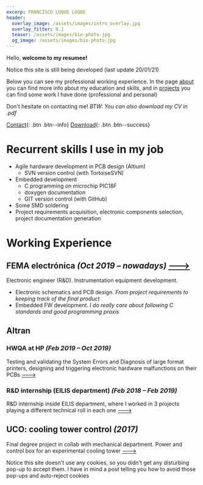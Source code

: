 ```yaml
---
excerp: FRANCISCO LUQUE LUQUE
header:
  overlay_image: /assets/images/intro_overlay.jpg
  overlay_filter: 0.1
  teaser: /assets/images/bio-photo.jpg
  og_image: /assets/images/bio-photo.jpg
---
```

Hello, **welcome to my resumee!**

<p href="#" class="notice notice--warning">Notice this site is still being developed (last update 20/01/21)</p>


Below you can see my professional working experience. In the page [about](about/) you can find more info about my education and skills, and in [projects](posts/) you can find some work I have done (professional and personal) 

Don't hesitate on contacting me! _BTW: You can also download my CV in .pdf_

[Contact](https://www.linkedin.com/in/francisco-luque-luque/){: .btn .btn--info} [Download](https://www.dropbox.com/s/s2i1vgbu53w7xav/202011_CV_Francisco_Luque_general_eng.pdf?dl=0){: .btn .btn--success}

# Recurrent skills I use in my job
- Agile hardware development in PCB design (Altium)
	- SVN version control (with TortoiseSVN)
- Embedded development 
	- C programming on microchip PIC18F 
	- doxygen documentation 
	- GIT version control (with GitHub)
- Some SMD soldering
- Project requirements acquisition, electronic components selection, project documentation generation

# Working Experience

## FEMA electrónica _(Oct 2019 – nowadays)_ [--->](https://fll-e.github.io/resumee/tags/#fema)
Electronic engineer (R&D). Instrumentation equipment development.
- Electronic schematics and PCB design. _From project requirements to keeping track of the final product_ 
- Embedded FW development. _I do really care about following C standards and good programming praxis_

## Altran

### HWQA at HP _(Feb 2019 – Oct 2019)_
Testing and validating the System Errors and Diagnosis of large format printers, designing and triggering electronic hardware malfunctions on their PCBs [--->](https://fll-e.github.io/resumee/work/altran-hp/)

### R&D internship (EILIS department) _(Feb 2018 – Feb 2019)_
R&D internship inside EILIS department, where I worked in 3 projects playing a different technical roll in each one [--->](https://fll-e.github.io/resumee/tags/#altran)

## UCO: cooling tower control _(2017)_
Final degree project in collab with mechanical department. Power and control box for an experimental cooling tower [--->](https://fll-e.github.io/resumee/work/cooling-tower-control/)


<p href="#" class="notice notice--info"> Notice this site doesn't use any cookies, so you didn't get any disturbing pop-up to accept them. I have in mind a post telling you how to avoid those pop-ups and auto-reject cookies </p>

